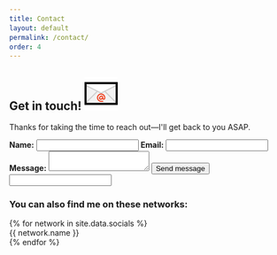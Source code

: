 ```yaml
---
title: Contact
layout: default
permalink: /contact/
order: 4
---
```


<article id="contact" class="container">
    <div id="contact-form">
        <h2 class="heading">
            <span>Get in touch!</span>
            <img src="/assets/img/envelope.png" alt="📧">
        </h2>
        <p>Thanks for taking the time to reach out&mdash;I'll get back to you ASAP.</p>
        <form action="https://formspree.io/hire.aleksandr@gmail.com" method="POST">
            <input type="hidden" name="_subject" value="Thanks for getting in touch!" />
            <label for="name"><strong>Name:</strong></label>
            <input type="text" name="name" id="name" required>
            <label for="email"><strong>Email:</strong></label>
            <input type="email" name="_replyto" id="email" required/>
            <label for="message"><strong>Message:</strong></label>
            <textarea name="body" id="message" required></textarea>
            <input type="submit" value="Send message" class="button">
            <input type="text" name="_gotcha" class="honeypot" />
        </form>
    </div>
    <div id="social-networks">
        <h3>You can also find me on these networks:</h3>
        {% for network in site.data.socials %}
        <div class="social-network">
            <a class="container-link" href="{{ network.url }}" target="_blank"></a>
            <span class="fa-stack fa-2x">
                <i class="fas fa-square fa-stack-2x"></i>
                <i class="{{ network.type }} fa-{{ network.icon }} fa-stack-1x fa-inverse"></i>
            </span>
            <span class="network-name">{{ network.name }}</span>
        </div>
        {% endfor %}
    </div>
</article>